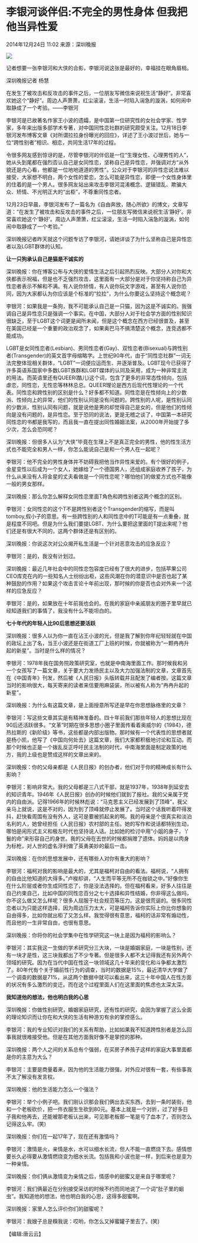 # 李银河谈伴侣:不完全的男性身体 但我把他当异性爱

2014年12月24日 11:02 来源：深圳晚报  

![](http://www.chinanews.com/fileftp/2020/03/2020-03-11/U194P4T47D46410F978DT20200311093349.jpg)

记者想要一张李银河和大侠的合影，李银河说这张是最好的，幸福挂在眼角眉梢。

深圳晚报记者 杨慧

在发生了被攻击和反攻击的事件之后，一位朋友写微信来说祝生活“静好”。非常喜欢她这个“静好”。周边人声萧萧，红尘滚滚，生活一时陷入湍急的漩涡，如何闹中取静成了一个考验。——李银河

李银河是已故著名作家王小波的遗孀，是中国第一位研究性的女社会学家、性学家，多年来出版多部学术专著，对中国同性恋社群的研究颇受关注。12月18日李银河发布博客文章《对所谓拉拉身份曝光的回应》，详述了王小波过世后，她与一位“跨性别者”相识、相恋，共同生活17年的过程。

令很多网友感到惊讶的是，尽管李银河的伴侣是一位“生理女性、心理男性的人”，她从头到尾都在强烈否认自己是女同性恋，坚称自己是异性恋，并强调对方“从外貌还是内心看，他都是一位地地道道的男性”。公众对于李银河的异性恋说法难以接受，大家想不明白，两个女性的爱恋，怎么可能是异性恋，即便一个女性身体里的住着的是一个男人。很多网友站出来攻击李银河混淆概念、逻辑错乱、欺骗大众、矫情、不光明正大的“出柜”，不尊重同性恋者。

12月23日早晨，李银河发布了一篇名为《自由奔放，随心所欲》的博文，文章写道：“在发生了被攻击和反攻击的事件之后，一位朋友写微信来说祝生活‘静好’。非常喜欢她这个‘静好’。周边人声萧萧，红尘滚滚，生活一时陷入湍急的漩涡，如何闹中取静成了一个考验。”

深圳晚报记者昨天就这个问题专访了李银河，请她详谈了为什么坚称自己是异性恋者以及LGBT群体的认知。

**让一只狗承认自己是猫是不诚实的**

深圳晚报：你在博客公布与大侠的爱情生活之后引起热烈反映。大部分人对你和大侠都表示祝福，但是也不乏强烈攻击，这里面有一大部分是对于你坚持称自己为异性恋者表示不解和不满。有人说你矫情，有人说你玩文字游戏，甚至有人说你恐同，因为大家都认为你应该是个标准的“拉拉”，为什么你要这么坚持这个概念呢？

李银河：如果我是一条狗，我不可能承认自己是一只猫，因为这是不诚实的。我强调自己是异性恋只是强调一个事实。在中国，大部分人对于社会学方面的性别知识很缺乏，至于LGBT这个词更是闻所未闻，但是这个概念在西方已经很普及，甚至在美国已经是一个重要的政治观念了，如果奥巴马不搞清楚这个概念，连竞选都不能成功。

LGBT是女同性恋者(Lesbian)、男同性恋者(Gay)、双性恋者(Bisexual)与跨性别者(Transgender)的英文首字母缩略字。上世纪90年代，由于“同性恋社群”一词无法完整体现相关群体，“LGBT”一词便应运而生、并逐渐普及。LGBT现今已获得了许多英语系国家中多数LGBT族群和LGBT媒体的认同及采用，成为一种非常主流的用法。而英语里还有QUEER(酷儿)这个词，包含了更多的非常态性倾向，包括虐恋，同性恋，无性恋等林林总总。QUEER理论是西方后现代性理论的一个代表。同性恋和跨性别的区别是什么？好多都不知道。同性恋是在性倾向上的少数派、性倾向上的异常，他们的性别认同是没有问题的。跨性别的人呢，是性别认同的少数派，性别认同有问题，就是说他是男的却觉得自己是女的，但是他们的性倾向是没有问题的，是异性恋。至于恐同的说法，更是无稽之谈了，中国第一本研究同性恋的书都是我写的，而且我一直在提出同性婚姻法案，从2000年开始提了多少次，怎么会恐同呢？

深圳晚报：但很多人认为“大侠”毕竟在生理上不是真正完全的男性，他的性生活方式也不能完全和男人一样，你怎么能说自己是和一个男人在一起呢？

李银河：他不完全的男性身体并不妨碍我把他当作异性来爱的。有个很好的例子，金星变性以后成为一个女人，她嫁给了一个德国男人，还组成家庭收养了孩子，为什么从来没有人将金星的丈夫看做是一个同性恋呢？哪怕他们的做爱方式也不能像一般的男女那样。

深圳晚报：那么你怎么解释女同性恋里面T角色和跨性别者这两个概念的区别。

李银河：女同性恋的这个T不是跨性别者这个Transgender的缩写，而是叫tomboy,假小子的意思。有一些跨性别的人和同性恋中的T可能是有一点重叠，就是程度不同吧。但是为什么我们要提LGBT、为什么要把这里面的T提出来呢？他们还是有很大不同的，这两个群体还是有区别的。

深圳晚报：你说这次对公众揭开私生活是一个针对恶意攻击的应急反应？

李银河：是的，我没有计划过。

深圳晚报：最近几年社会中的同性恋包容度已经有了很大的进步，包括苹果公司CEO库克在内的一些知名人士纷纷出柜，这些风潮在你的潜意识中是否也起了某种鼓励的作用？如果这个攻击言论十年前出现，那时候的你是否也会对外来一个这样的应急反应？

李银河：是的，如果放在十年前我也会的。在我的家庭中亲戚朋友的圈子里早就已经知道我们的事情了，我没有什么不能坦白的。

**七十年代的年轻人比90后思想还要活跃**

深圳晚报：很多人以为你一直在沾王小波的光，但是我了解到你年纪轻轻就在中国的政坛上出了名，当王小波还是在街道工厂上班的时候，你就被称为“一颗冉冉升起的新星”。当时是什么样的情况？

李银河：1978年我在国务院政策研究室，也就是中南海里面工作。那时候我和另一个女孩写了一篇文章，关于要大力发扬民主以及大力加强法制的文章，文章首先在《中国青年》刊发，然后被《人民日报》头版转载并且配发了编者按。这篇文章当时的影响很大，每天寄来的读者来信要用麻袋装，所以被有人称为“冉冉升起的新星”。

深圳晚报：为什么有这篇文章，是上面授意所写还是早在你思想脉络里的文章？

李银河：写这些文章其实是有精神准备的。四十年前我们那些年轻人的思想比现在90后还活跃很多。“文革”时期在很多思想小圈子里面传看着奥威尔的《1984》，德热拉斯的《新阶级》等书，这些都是内部出版物。那时候有一个代表性的思想者就是杨小凯，他写了《中国向何处去》这篇文章，我们大家都积极地讨论和互动。而那个时候也正是一个拨乱反正呼吁民主法制的时代，中南海里面是制定政策的地方，我的上级也是赞成这样的文章出来的。

深圳晚报：你的父母亲都是《人民日报》的创办者，他们对于你的精神成长有什么影响？

李银河：影响非常大。我的父母都是三八式干部，就是1937年，1938年到延安去的知识青年。1946年《人民日报》创办的时候他们就到了报社。我的父亲属于党内的自由派。记得1966年的时候林彪说：“马克思主义已经发展到了顶峰”，我父亲马上就说，这是不对的，因为到了顶峰就停止发展了。当时这个话我听着吓得发抖，赶快看周围有没有外人，这可是要被抓起来的啊。我的母亲是个很真实和淡泊名利的人，她曾经担任《人民日报》农村部的主任。她的写作和说话都特别生动，哪怕是闹形式主义和极左时代也坚持说人话。比如她的检讨中用“小姐的身子，丫鬟的命”来形容自己的身世。我的父母在去世的时候都捐赠了遗体。妈妈是以肉身为标枪，对人世的虚名浮利做了英勇美妙的最后一击。

深圳晚报：在你的思想发展中，还有哪些人对你有重大的影响？

李银河：福柯对我的影响是最大的，尤其是福柯对自由的看法。福柯说，“人拥有的自由比他知道的大得多。”卢梭却讲，“人生而平等无所不在枷锁之中。”好像你生在什么阶层或者你生成同性恋了，你是没法选择的。但在福柯看来，好多人往往是自己约束自己，比如中国的同性恋百分之七十选择和异性结婚，你非得这么做吗，你不这么做又怎么样呢？很多人屈服于社会规范等压力。这是很荒诞的。很多同性恋者以为只能这样选择，因为周边压力太大，可是福柯告诉你实际上你比你想象的自由得多，比如你就出柜了又怎么样。我觉得很有意思，福柯的话非常有煽动性，而且他的一生非常自由，也很有意思。

深圳晚报：你将你的社会学集中在性学研究这一块上是因为福柯的影响么？

李银河：其实我这一生做的学术研究分三大块，一块是婚姻家庭，一块是性别，还有一块才是性，这三块我都出了不少专著。但是很多人都不太记得我还有另外两个领域的研究。因为在当代中国在性这一块领域这几十年来的变化和斗争都太激烈了。80年代有个关于婚前性行为的调查，当时的数据是15%，最近清华大学做了一个调查的数据是71%，从这两个数据中就可以看出来，这三十年中国人在性方面的状况有多么激烈的变迁。而在这个过程里面人们在这里面的焦虑也太深太深。

**我知道他的想法，他也明白我的心思**

深圳晚报：你做性别研究，婚姻家庭研究，还有性的研究，会因为掌握了这么全面的理论知识而让你在和大侠的生活有种游刃有余的掌控感么。

李银河：我的专业知识对我们的关系有帮助，比如如果我不知道跨性别者是怎么回事我就很难接受他。但是在其他方面我好像不是掌控的那种。

深圳晚报：两个人之间的关系总有个强弱，在买房子养孩子这样的家庭大事里面都是你的主意为大么？

李银河：主要是商量着来，因为他的生活能力很强，对外应对很有一套，有些事我不太了解没有发言权。

深圳晚报：他的生活能力怎么一个强法？

李银河：举个小例子吧。我们刚认识那会我们俩出去买东西，去到一条时装街，他和一个老板砍价，把一件衣服生生砍到80元。基本上就是一个对折，过了好多日子我和他再去，还能被那老板认出来，可见那老板那一笔是亏了血本了，否则怎么记得这么牢。(笑)

深圳晚报：你们在一起17年了，现在还有激情吗？

李银河：激情是火，亲情是水，水可以细水长流，但人不能一直燃烧下去。感情想要长久必得要从激情燃烧变为细水长流。包括我和小波也是一样，到后来也是变为一种亲情。

深圳晚报：你们俩从激情变为亲情之后，情感中的甜蜜又是来自于哪里呢？

李银河：我们俩最近在分别接受采访的时候不约而同地说了一个词“肚子里的蛔虫”。我知道他的想法，他也明白我的心思，这得多甜蜜啊。

深圳晚报：家里人怎么评价你们的甜蜜呢？

李银河：我嫂子总是糗我说：哎哟，你怎么又掉蜜罐子里去了。(笑)

【编辑:唐云云】
<!-- tcd_original_link https://www.chinanews.com.cn/cul/2014/12-24/6906747.shtml -->
